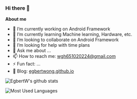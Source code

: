 ### Hi there 👋

**About me**

- 🔭 I’m currently working on Android Framework
- 🌱 I’m currently learning Machine learning, Hardware, etc.
- 👯 I’m looking to collaborate on Android Framework
- 🤔 I’m looking for help with time plans
- 💬 Ask me about ...
- 📫 How to reach me: [wgh651020224@gmail.com](mailto://wgh651020224@gmail.com)
- ⚡ Fun fact: ...
- 📕 Blog: [egbertwong.github.io](https://egbertwong.github.io)

![EgbertW's github stats](https://github-readme-stats.vercel.app/api?username=egbertwong&show_icons=true&theme=radical)

![Most Used Languages](https://github-readme-stats.vercel.app/api/top-langs/?username=egbertwong&layout=compact&theme=radical)
